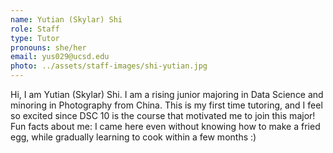 ```yaml
---
name: Yutian (Skylar) Shi 
role: Staff
type: Tutor
pronouns: she/her
email: yus029@ucsd.edu
photo: ../assets/staff-images/shi-yutian.jpg
---
```

Hi, I am Yutian (Skylar) Shi. I am a rising junior majoring in Data Science and minoring in Photography from China. This is my first time tutoring, and I feel so excited since DSC 10 is the course that motivated me to join this major! Fun facts about me: I came here even without knowing how to make a fried egg, while gradually learning to cook within a few months :)